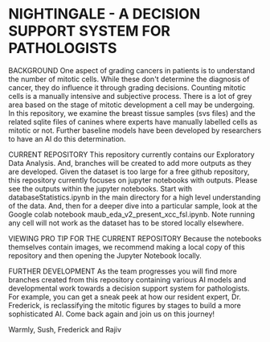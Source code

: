 # NIGHTINGALE - A DECISION SUPPORT SYSTEM FOR PATHOLOGISTS
BACKGROUND
One aspect of grading cancers in patients is to understand the number of mitotic cells. While these don't determine the diagnosis of cancer, they do influence it through grading decisions. 
Counting mitotic cells is a manually intensive and subjective process. There is a lot of grey area based on the stage of mitotic development a cell may be undergoing.
In this repository, we examine the breast tissue samples (svs files) and the related sqlite files of canines where experts have manually labelled cells as mitotic or not. Further baseline models have been developed by researchers to have an AI do this determination.

CURRENT REPOSITORY
This repository currently contains our Exploratory Data Analysis. And, branches will be created to add more outputs as they are developed.
Given the dataset is too large for a free github repository, this repository currently focuses on jupyter notebooks with outputs.
Please see the outputs within the jupyter notebooks.
Start with databaseStatistics.ipynb in the main directory for a high level understanding of the data. And, then for a deeper dive into a particular sample, look at the Google colab notebook maub_eda_v2_present_xcc_fsl.ipynb.
Note running any cell will not work as the dataset has to be stored locally elsewhere.

VIEWING PRO TIP FOR THE CURRENT REPOSITORY
Because the notebooks themselves contain images, we recommend making a local copy of this repository and then opening the Jupyter Notebook locally.

FURTHER DEVELOPMENT
As the team progresses you will find more branches created from this repository containing various AI models and developmental work towards a decision support system for pathologists. For example, you can get a sneak peek at how our resident expert, Dr. Frederick, is reclassifying the mitotic figures by stages to build a more sophisticated AI. Come back again and join us on this journey!

Warmly,
Sush, Frederick and Rajiv
